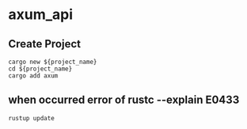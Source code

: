 # axum_api

## Create Project

```
cargo new ${project_name}
cd ${project_name}
cargo add axum
```

## when occurred error of rustc --explain E0433

```
rustup update
```
